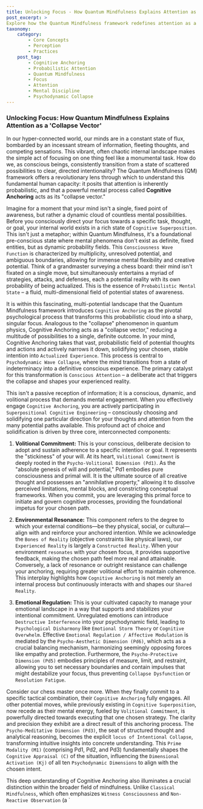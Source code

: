 ```yaml
---
title: Unlocking Focus - How Quantum Mindfulness Explains Attention as a 'Collapse Vector'
post_excerpt: >
Explore how the Quantum Mindfulness framework redefines attention as a probabilistic field. Learn about Cognitive Anchoring, the powerful 'collapse vector' that transforms potential into focused intentionality. Discover the dynamic interplay of volitional commitment, environmental resonance, and emotional regulation in mastering your mental landscape.
taxonomy:
    category:
        - Core Concepts
        - Perception
        - Practices
    post_tag:
        - Cognitive Anchoring
        - Probabilistic Attention
        - Quantum Mindfulness
        - Focus
        - Attention
        - Mental Discipline
        - Psychodynamic Collapse
---
```

### Unlocking Focus: How Quantum Mindfulness Explains Attention as a 'Collapse Vector'

In our hyper-connected world, our minds are in a constant state of flux, bombarded by an incessant stream of information, fleeting thoughts, and competing sensations. This vibrant, often chaotic internal landscape makes the simple act of focusing on one thing feel like a monumental task. How do we, as conscious beings, consistently transition from a state of scattered possibilities to clear, directed intentionality? The Quantum Mindfulness (QM) framework offers a revolutionary lens through which to understand this fundamental human capacity: it posits that attention is inherently probabilistic, and that a powerful mental process called **Cognitive Anchoring** acts as its "collapse vector."

Imagine for a moment that your mind isn't a single, fixed point of awareness, but rather a dynamic cloud of countless mental possibilities. Before you consciously direct your focus towards a specific task, thought, or goal, your internal world exists in a rich state of `Cognitive Superposition`. This isn't just a metaphor; within Quantum Mindfulness, it's a foundational pre-conscious state where mental phenomena don't exist as definite, fixed entities, but as dynamic probability fields. This `Consciousness Wave Function` is characterized by multiplicity, unresolved potential, and ambiguous boundaries, allowing for immense mental flexibility and creative potential. Think of a grandmaster surveying a chess board: their mind isn't fixated on a single move, but simultaneously entertains a myriad of strategies, attacks, and defenses, each a potential reality with its own probability of being actualized. This is the essence of `Probabilistic Mental State` – a fluid, multi-dimensional field of potential states of awareness.

It is within this fascinating, multi-potential landscape that the Quantum Mindfulness framework introduces `Cognitive Anchoring` as the pivotal psychological process that transforms this probabilistic cloud into a sharp, singular focus. Analogous to the "collapse" phenomenon in quantum physics, Cognitive Anchoring acts as a "collapse vector," reducing a multitude of possibilities to a single, definite outcome. In your mind, Cognitive Anchoring takes that vast, probabilistic field of potential thoughts and actions and actively narrows it down, solidifying your chosen, stable intention into `Actualized Experience`. This process is central to `Psychodynamic Wave Collapse`, where the mind transitions from a state of indeterminacy into a definitive conscious experience. The primary catalyst for this transformation is `Conscious Attention` – a deliberate act that triggers the collapse and shapes your experienced reality.

This isn't a passive reception of information; it is a conscious, dynamic, and volitional process that demands mental engagement. When you effectively engage `Cognitive Anchoring`, you are actively participating in `Superpositional Cognitive Engineering` – consciously choosing and solidifying one particular direction for your thoughts and attention from the many potential paths available. This profound act of choice and solidification is driven by three core, interconnected components:

1.  **Volitional Commitment:** This is your conscious, deliberate decision to adopt and sustain adherence to a specific intention or goal. It represents the "stickiness" of your will. At its heart, `Volitional Commitment` is deeply rooted in the `Psycho-Volitional Dimension (Pd1)`. As the "absolute genesis of will and potential," Pd1 embodies pure consciousness and primal will. It is the ultimate source of all creative thought and possesses an "annihilative property," allowing it to dissolve perceived limitations, mental blocks, and constricting conceptual frameworks. When you commit, you are leveraging this primal force to initiate and govern cognitive processes, providing the foundational impetus for your chosen path.

2.  **Environmental Resonance:** This component refers to the degree to which your external conditions—be they physical, social, or cultural—align with and reinforce your anchored intention. While we acknowledge the `Bones of Reality` (objective constraints like physical laws), our `Experienced Reality` is largely a `Constructed Reality`. When your environment `resonates` with your chosen focus, it provides supportive feedback, making the chosen path feel more real and attainable. Conversely, a lack of resonance or outright resistance can challenge your anchoring, requiring greater volitional effort to maintain coherence. This interplay highlights how `Cognitive Anchoring` is not merely an internal process but continuously interacts with and shapes our `Shared Reality`.

3.  **Emotional Regulation:** This is your cultivated capacity to manage your emotional landscape in a way that supports and stabilizes your intentional commitment. Unregulated emotions can introduce `Destructive Interference` into your psychodynamic field, leading to `Psychological Disharmony` like `Emotional Storm Theory` or `Cognitive Overwhelm`. Effective `Emotional Regulation / Affective Modulation` is mediated by the `Psycho-Aesthetic Dimension (Pd6)`, which acts as a crucial balancing mechanism, harmonizing seemingly opposing forces like empathy and protection. Furthermore, the `Psycho-Protective Dimension (Pd5)` embodies principles of measure, limit, and restraint, allowing you to set necessary boundaries and contain impulses that might destabilize your focus, thus preventing `Collapse Dysfunction` or `Resolution Fatigue`.

Consider our chess master once more. When they finally commit to a specific tactical combination, their `Cognitive Anchoring` fully engages. All other potential moves, while previously existing in `Cognitive Superposition`, now recede as their mental energy, fueled by `Volitional Commitment`, is powerfully directed towards executing that one chosen strategy. The clarity and precision they exhibit are a direct result of this anchoring process. The `Psycho-Meditative Dimension (Pd3)`, the seat of structured thought and analytical reasoning, becomes the explicit `locus of Intentional Collapse`, transforming intuitive insights into concrete understanding. This `Prime Modality (M1)` (comprising Pd1, Pd2, and Pd3) fundamentally shapes the `Cognitive Appraisal (C)` of the situation, influencing the `Dimensional Activation (Kj)` of all ten `Psychodynamic Dimensions` to align with the chosen intent.

This deep understanding of Cognitive Anchoring also illuminates a crucial distinction within the broader field of mindfulness. Unlike `Classical Mindfulness`, which often emphasizes `Witness Consciousness` and `Non-Reactive Observation` (a `